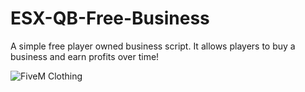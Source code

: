 # ESX-QB-Free-Business

A simple free player owned business script. It allows players to buy a business and earn profits over time! 

![FiveM Clothing](https://i.imgur.com/QFhTNYY.png)
